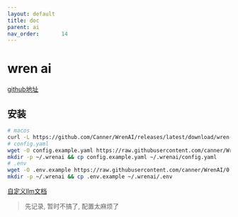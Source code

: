 ```yaml
---
layout: default
title: doc
parent: ai
nav_order:       14
---
```


# wren ai

[github地址](https://github.com/Canner/WrenAI)

## 安装

```bash
# macos
curl -L https://github.com/Canner/WrenAI/releases/latest/download/wren-launcher-darwin.tar.gz | tar -xz && ./wren-launcher-darwin
# config.yaml
wget -O config.example.yaml https://raw.githubusercontent.com/canner/WrenAI/0.13.2/docker/config.example.yaml && \
mkdir -p ~/.wrenai && cp config.example.yaml ~/.wrenai/config.yaml
# .env
wget -O .env.example https://raw.githubusercontent.com/canner/WrenAI/0.13.2/docker/.env.example && \
mkdir -p ~/.wrenai && cp .env.example ~/.wrenai/.env
```

[自定义llm文档](https://docs.getwren.ai/oss/installation/custom_llm#running-wren-ai-with-your-custom-llm-embedder-or-document-store)

> 先记录, 暂时不搞了, 配置太麻烦了
